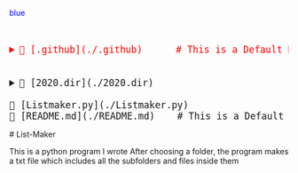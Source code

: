 <span style='color:blue'>blue</span>

<big><pre>
<details style="color:red"><summary>📂 [.github](./.github)      # This is a Default Markdownoooo
</summary><blockquote><details style="padding-left: 16px"><summary>📂 [workflows](./.github/workflows) </blockquote>
</summary><blockquote>📄 [pythonpackage.yml](./.github/workflows/pythonpackage.yml) # new</blockquote></details></details>

<details><summary>📂 [2020.dir](./2020.dir) 
</summary><blockquote>📄 [abc.txt](./2020.dir/abc.txt) </details>
📄 [Listmaker.py](./Listmaker.py)
📄 [README.md](./README.md)    # This is a Default Comment!
</pre></big>
# List-Maker

This is a python program I wrote
After choosing a folder, the program makes a txt file which includes all the subfolders and files inside them

